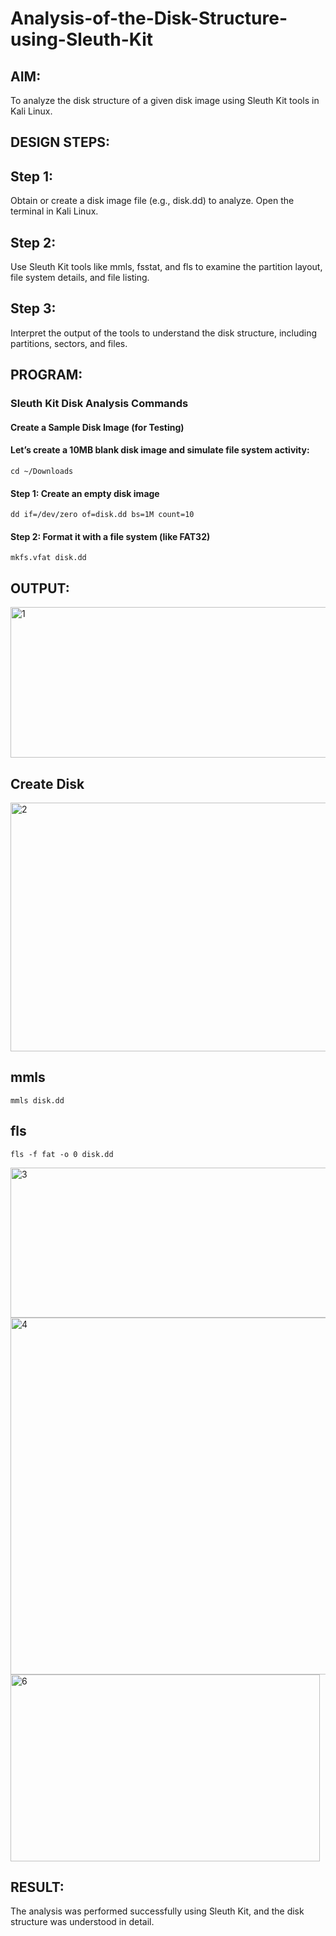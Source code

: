 # Analysis-of-the-Disk-Structure-using-Sleuth-Kit

## AIM:

To analyze the disk structure of a given disk image using Sleuth Kit tools in Kali Linux.

## DESIGN STEPS:

## Step 1:
Obtain or create a disk image file (e.g., disk.dd) to analyze. Open the terminal in Kali Linux.

## Step 2:
Use Sleuth Kit tools like mmls, fsstat, and fls to examine the partition layout, file system details, and file listing.

## Step 3:
Interpret the output of the tools to understand the disk structure, including partitions, sectors, and files.

## PROGRAM:

### Sleuth Kit Disk Analysis Commands

#### Create a Sample Disk Image (for Testing)

#### Let’s create a 10MB blank disk image and simulate file system activity:

```
cd ~/Downloads
```

#### Step 1: Create an empty disk image

```
dd if=/dev/zero of=disk.dd bs=1M count=10
```

#### Step 2: Format it with a file system (like FAT32)

```
mkfs.vfat disk.dd
```

## OUTPUT:


<img width="934" height="241" alt="1" src="https://github.com/user-attachments/assets/71ebd1cd-7e5b-4112-ae29-60a6f1f0efa6" />



## Create Disk

<img width="1059" height="398" alt="2" src="https://github.com/user-attachments/assets/b90c9ab4-05ab-4d7c-a80c-d47cabfecac5" />



## mmls

```
mmls disk.dd
```

## fls

```
fls -f fat -o 0 disk.dd
```

<img width="517" height="240" alt="3" src="https://github.com/user-attachments/assets/16da78d0-8b9e-4f20-9c31-76a87b562831" />

<img width="995" height="571" alt="4" src="https://github.com/user-attachments/assets/41e6d26e-bd4b-44c7-9aec-84cb2504b251" />

<img width="495" height="299" alt="6" src="https://github.com/user-attachments/assets/cc8d4164-7f2c-4edb-875e-a34640580bb6" />



## RESULT:

The analysis was performed successfully using Sleuth Kit, and the disk structure was understood in detail.
